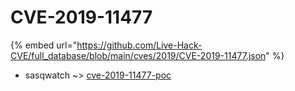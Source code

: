 # CVE-2019-11477
{% embed url="https://github.com/Live-Hack-CVE/full_database/blob/main/cves/2019/CVE-2019-11477.json" %}

* sasqwatch ~> [cve-2019-11477-poc](https://www.alice-snow.ru/2019/database/cve-2019-11477/cve-2019-11477-poc-sasqwatch)